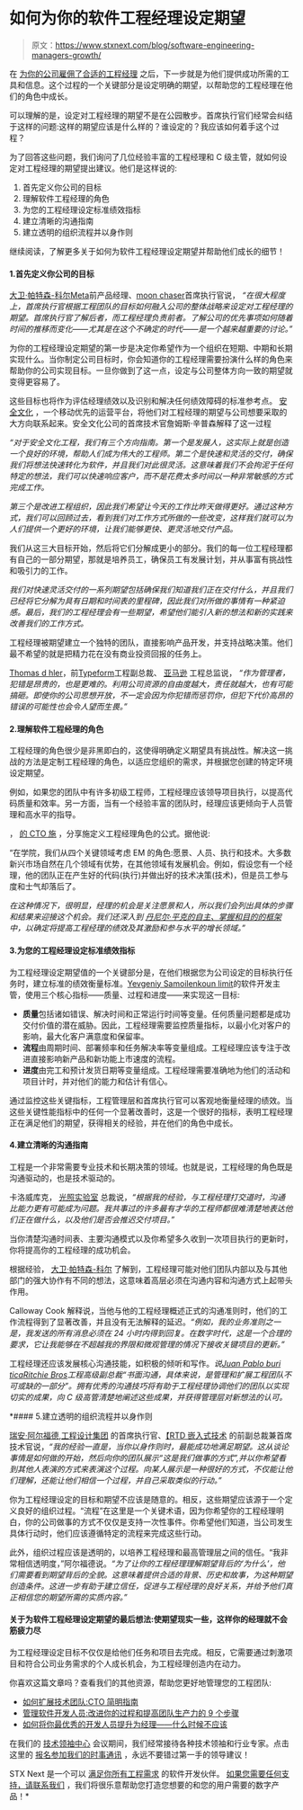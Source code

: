 # 如何为你的软件工程经理设定期望

> 原文：<https://www.stxnext.com/blog/software-engineering-managers-growth/>

 在 [为你的公司雇佣了合适的工程经理](/ebooks/tech-leaders-hub-management-growth/) 之后，下一步就是为他们提供成功所需的工具和信息。这个过程的一个关键部分是设定明确的期望，以帮助您的工程经理在他们的角色中成长。

可以理解的是，设定对工程经理的期望不是在公园散步。首席执行官们经常会纠结于这样的问题:这样的期望应该是什么样的？谁设定的？我应该如何着手这个过程？

为了回答这些问题，我们询问了几位经验丰富的工程经理和 C 级主管，就如何设定对工程经理的期望提出建议。他们是这样说的:

1.  首先定义你公司的目标
2.  理解软件工程经理的角色
3.  为您的工程经理设定标准绩效指标
4.  建立清晰的沟通指南
5.  建立透明的组织流程并以身作则

继续阅读，了解更多关于如何为软件工程经理设定期望并帮助他们成长的细节！ 

#### 1.首先定义你公司的目标

[大卫·帕特森-科尔](https://www.linkedin.com/in/davidpattersoncole/)[Meta](https://about.facebook.com/meta/)前产品经理、[moon chaser](https://www.moonchaser.io/)首席执行官说， *“在很大程度上，首席执行官根据工程团队的目标如何融入公司的整体战略来设定对工程经理的期望。首席执行官了解后者，而工程经理负责前者。了解公司的优先事项如何随着时间的推移而变化——尤其是在这个不确定的时代——是一个越来越重要的讨论。”*

为你的工程经理设定期望的第一步是决定你希望作为一个组织在短期、中期和长期实现什么。当你制定公司目标时，你会知道你的工程经理需要扮演什么样的角色来帮助你的公司实现目标。一旦你做到了这一点，设定与公司整体方向一致的期望就变得更容易了。

这些目标也将作为评估经理绩效以及识别和解决任何绩效障碍的标准参考点。 [安全文化](https://safetyculture.com/) ，一个移动优先的运营平台，将他们对工程经理的期望与公司想要采取的 大方向联系起来。安全文化公司的首席技术官詹姆斯·辛普森解释了这一过程

*“对于安全文化工程，我们有三个方向指南。第一个是发展人，这实际上就是创造一个良好的环境，帮助人们成为伟大的工程师。第二个是快速和灵活的交付，确保我们将想法快速转化为软件，并且我们对此很灵活。这意味着我们不会拘泥于任何特定的想法，我们可以快速响应客户，而不是花费太多时间以一种非常敏感的方式完成工作。*

*第三个是改进工程组织，因此我们希望让今天的工作比昨天做得更好。通过这种方式，我们可以回顾过去，看到我们对工作方式所做的一些改变，这样我们就可以为人们提供一个更好的环境，让我们能够更快、更灵活地交付产品。*

我们从这三大目标开始，然后将它们分解成更小的部分。我们的每一位工程经理都有自己的一部分期望，那就是培养员工，确保员工有发展计划，并从事富有挑战性和吸引力的工作。

*我们对快速灵活交付的一系列期望包括确保我们知道我们正在交付什么，并且我们已经将它分解为具有日期和时间表的里程碑，因此我们对所做的事情有一种紧迫感。最后，我们的工程经理会有一些期望，希望他们能引入新的想法和新的实践来改善我们的工作方式。*

工程经理被期望建立一个独特的团队，直接影响产品开发，并支持战略决策。他们最不希望的就是把精力花在没有商业投资回报的任务上。

[Thomas d hler](https://es.linkedin.com/in/tomdoehler)，前[Typeform](https://www.typeform.com/)工程副总裁、 [亚马逊](https://www.amazon.com/) 工程总监说， *“作为管理者，犯错是昂贵的，也是更难的。利用公司资源的自由度越大，责任就越大，也有可能搞砸。即使你的公司思想开放，不一定会因为你犯错而惩罚你，但犯下代价高昂的错误的可能性也会令人望而生畏。”*

#### 2.理解软件工程经理的角色

工程经理的角色很少是非黑即白的，这使得明确定义期望具有挑战性。解决这一挑战的方法是定制工程经理的角色，以适应您组织的需求，并根据您创建的特定环境设定期望。

例如，如果您的团队中有许多初级工程师，工程经理应该领导项目执行，以提高代码质量和效率。另一方面，当有一个经验丰富的团队时，经理应该更倾向于人员管理和高水平的指导。

[](https://www.linkedin.com/in/chriscopeland)， [的 CTO 施](https://www.bestow.com/) ，分享施定义工程经理角色的公式。据他说:

“在学院，我们从四个关键领域考虑 EM 的角色:愿景、人员、执行和技术。大多数新兴市场自然在几个领域有优势，在其他领域有发展机会。例如，假设您有一个经理，他的团队正在产生好的代码(执行)并做出好的技术决策(技术)，但是员工参与度和士气却落后了。

*在这种情况下，很明显，经理的机会是关注愿景和人，所以我们会列出具体的步骤和结果来迎接这个机会。我们还深入到* [*丹尼尔·平克的自主、掌握和目的的框架*](https://www.mindtools.com/pages/article/autonomy-mastery-purpose.htm) *中，以确定将提高工程经理的绩效及其激励和参与水平的增长领域。”*

#### 3.为您的工程经理设定标准绩效指标

为工程经理设定期望值的一个关键部分是，在他们根据您为公司设定的目标执行任务时，建立标准的绩效衡量标准。[Yevgeniy Samoilenko](https://www.linkedin.com/in/yevgeniysamoilenko)[un limit](https://www.unlimint.com/)的软件开发主管，使用三个核心指标——质量、过程和进度——来实现这一目标:

*   **质量**包括诸如错误、解决时间和正常运行时间等变量。任何质量问题都是成功交付价值的潜在威胁。因此，工程经理需要监控质量指标，以最小化对客户的影响，最大化客户满意度和保留率。
*   **流程**由周期时间、部署频率和任务解决率等变量组成。工程经理应该专注于改进直接影响新产品和新功能上市速度的流程。
*   **进度**由完工和预计发货日期等变量组成。工程经理需要准确地为他们的活动和项目计时，并对他们的能力和估计有信心。

通过监控这些关键指标，工程管理层和首席执行官可以客观地衡量经理的绩效。当这些关键性能指标中的任何一个显著改善时，这是一个很好的指标，表明工程经理正在满足他们的期望，获得相关的经验，并在他们的角色中成长。

#### 4.建立清晰的沟通指南

工程是一个非常需要专业技术和长期决策的领域。也就是说，工程经理的角色既是沟通驱动的，也是技术驱动的。

[](https://www.linkedin.com/in/calloway-cook)卡洛威库克， [光照实验室](https://illuminatelabs.org/) 总裁说，*“根据我的经验，与工程经理打交道时，沟通比能力更有可能成为问题。我共事过的许多最有才华的工程师都很难清楚地表达他们正在做什么，以及他们是否会推迟交付项目。”*

当你清楚沟通时间表、主要沟通模式以及你希望多久收到一次项目执行的更新时，你将提高你的工程经理的成功机会。

根据经验， [大卫·帕特森-科尔](https://www.linkedin.com/in/davidpattersoncole/) 了解到，工程经理可能对他们团队内部以及与其他部门的强大协作有不同的想法，这意味着高层必须在沟通内容和沟通方式上起带头作用。

Calloway Cook 解释说，当他与他的工程经理概述正式的沟通准则时，他们的工作流程得到了显著改善，并且没有无法解释的延迟。*“例如，我的业务准则之一是，我发送的所有消息必须在 24 小时内得到回复。在数字时代，这是一个合理的要求，它让我能够在不超越我的界限和微观管理的情况下接收关键项目的更新。”*

工程经理还应该发展核心沟通技能，如积极的倾听和写作。*说[Juan Pablo buri tica](https://www.linkedin.com/in/buritica)[Ritchie Bros](https://www.rbauction.com/)工程高级副总裁“书面沟通，具体来说，是管理和扩展工程团队不可或缺的一部分”。拥有优秀的沟通技巧将有助于工程经理协调他们的团队以实现切实的成果，向 C 级高管清楚地阐述这些成果，并获得管理层对新想法的认可。*

 *#### 5.建立透明的组织流程并以身作则

[瑞安·阿尔福德](https://www.linkedin.com/in/alfordryan),[工程设计集团](https://www.edglab.com/) 的首席执行官、[【RTD 嵌入式技术](https://www.rtd.com/) 的前副总裁兼首席技术官说，*“我的经验一直是，当你以身作则时，最能成功地满足期望。这从谈论事情是如何做的开始，然后向你的团队展示“这是我们做事的方式”,并以你希望看到其他人表演的方式来表演这个过程。向某人展示是一种很好的方式，不仅能让他们理解，还能让他们相信一个过程，并自己采取类似的行动。”*

你为工程经理设定的目标和期望不应该是随意的。相反，这些期望应该源于一个定义良好的组织过程。“流程”在这里是一个关键术语，因为你希望你的工程经理明白，你的公司做事的方式不仅仅是支持一次性事件。你希望他们知道，当公司发生具体行动时，他们应该遵循特定的流程来完成这些行动。

此外，组织过程应该是透明的，以培养工程经理和最高管理层之间的信任。“我非常相信透明度，”阿尔福德说。*“为了让你的工程经理理解期望背后的‘为什么’，他们需要看到期望背后的全貌。这意味着提供合适的背景、历史和故事，为这种期望创造条件。这进一步有助于建立信任，促进与工程经理的良好关系，并给予他们真正相信您的期望所需的实质内容。”*

#### 关于为软件工程经理设定期望的最后想法:使期望现实一些，这样你的经理就不会筋疲力尽

为工程经理设定目标不仅仅是给他们任务和项目去完成。相反，它需要通过刺激项目和符合公司业务需求的个人成长机会，为工程经理创造内在动力。

你喜欢这篇文章吗？查看我们的其他资源，帮助您更好地管理您的工程团队:

*   [如何扩展技术团队:CTO 简明指南](/blog/how-to-scale-tech-teams/)
*   [管理软件开发人员:改进你的过程和提高团队生产力的 9 个步骤](/blog/managing-software-developers/)
*   [如何将你最优秀的开发人员提升为经理——什么时候不应该](/blog/how-promote-best-developers-managers/)

在我们的 [技术领袖中心](/tech-leaders-hub) 会议期间，我们经常接待各种技术领袖和行业专家。点击这里的 [报名参加我们的时事通讯](/tech-leaders-hub#newsletter) ，永远不要错过第一手的领导建议！

STX Next 是一个可以 [满足你所有工程需求](/services/) 的软件开发伙伴。 [如果您需要任何支持，请联系我们](/hire-us) ，我们将很乐意帮助您打造您想要的和您的用户需要的数字产品！*